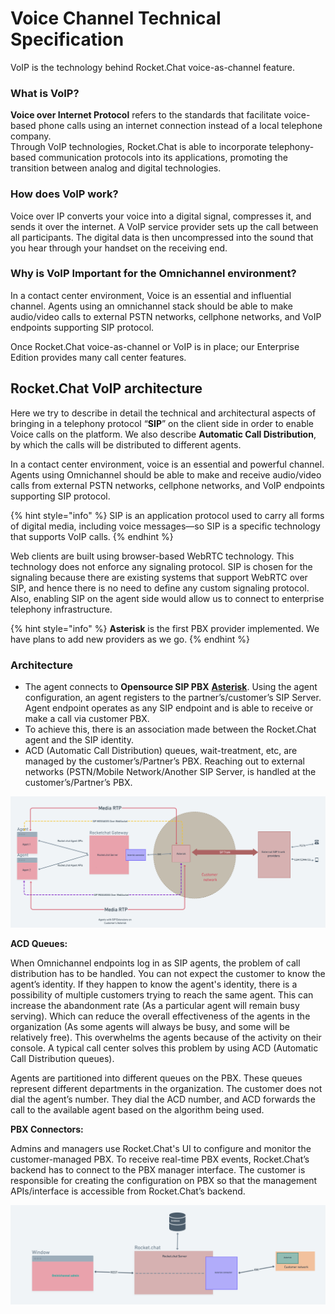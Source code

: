 # Voice Channel Technical Specification

VoIP is the technology behind Rocket.Chat voice-as-channel feature.

### **What is VoIP?**

**Voice over Internet Protocol** refers to the standards that facilitate voice-based phone calls using an internet connection instead of a local telephone company. \
Through VoIP technologies, Rocket.Chat is able to incorporate telephony-based communication protocols into its applications, promoting the transition between analog and digital technologies.

### How does VoIP work?

Voice over IP converts your voice into a digital signal, compresses it, and sends it over the internet. A VoIP service provider sets up the call between all participants. The digital data is then uncompressed into the sound that you hear through your handset on the receiving end.

### Why is VoIP Important for the Omnichannel environment?

In a contact center environment, Voice is an essential and influential channel. Agents using an omnichannel stack should be able to make audio/video calls to external PSTN networks, cellphone networks, and VoIP endpoints supporting SIP protocol.

Once Rocket.Chat voice-as-channel or VoIP is in place; our Enterprise Edition provides many call center features.

## Rocket.Chat VoIP architecture

Here we try to describe in detail the technical and architectural aspects of bringing in a telephony protocol “**SIP**” on the client side in order to enable Voice calls on the platform. We also describe **Automatic Call Distribution**, by which the calls will be distributed to different agents.

In a contact center environment, voice is an essential and powerful channel. Agents using Omnichannel should be able to make and receive audio/video calls from external PSTN networks, cellphone networks, and VoIP endpoints supporting SIP protocol.

{% hint style="info" %}
SIP is an application protocol used to carry all forms of digital media, including voice messages—so SIP is a specific technology that supports VoIP calls.
{% endhint %}

Web clients are built using browser-based WebRTC technology. This technology does not enforce any signaling protocol. SIP is chosen for the signaling because there are existing systems that support WebRTC over SIP, and hence there is no need to define any custom signaling protocol. Also, enabling SIP on the agent side would allow us to connect to enterprise telephony infrastructure.

{% hint style="info" %}
**Asterisk** is the first PBX provider implemented. We have plans to add new providers as we go.
{% endhint %}

### Architecture

* The agent connects to **Opensource SIP PBX** [**Asterisk**](https://www.asterisk.org). Using the agent configuration, an agent registers to the partner’s/customer’s SIP Server. Agent endpoint operates as any SIP endpoint and is able to receive or make a call via customer PBX.
* To achieve this, there is an association made between the Rocket.Chat agent and the SIP identity.
* ACD (Automatic Call Distribution) queues, wait-treatment, etc, are managed by the customer’s/Partner’s PBX. Reaching out to external networks (PSTN/Mobile Network/Another SIP Server, is handled at the customer’s/Partner’s PBX.

![VoIP Architecture](<../../.gitbook/assets/image (678) (1) (1).png>)

**ACD Queues:**

When Omnichannel endpoints log in as SIP agents, the problem of call distribution has to be handled. You can not expect the customer to know the agent’s identity. If they happen to know the agent's identity, there is a possibility of multiple customers trying to reach the same agent. This can increase the abandonment rate (As a particular agent will remain busy serving). Which can reduce the overall effectiveness of the agents in the organization (As some agents will always be busy, and some will be relatively free). This overwhelms the agents because of the activity on their console. A typical call center solves this problem by using ACD (Automatic Call Distribution queues).

Agents are partitioned into different queues on the PBX. These queues represent different departments in the organization. The customer does not dial the agent’s number. They dial the ACD number, and ACD forwards the call to the available agent based on the algorithm being used.

**PBX Connectors:**

Admins and managers use Rocket.Chat's UI to configure and monitor the customer-managed PBX. To receive real-time PBX events, Rocket.Chat’s backend has to connect to the PBX manager interface. The customer is responsible for creating the configuration on PBX so that the management APIs/interface is accessible from Rocket.Chat’s backend.

![Connector Architecture](<../../.gitbook/assets/image (644) (1) (1).png>)
